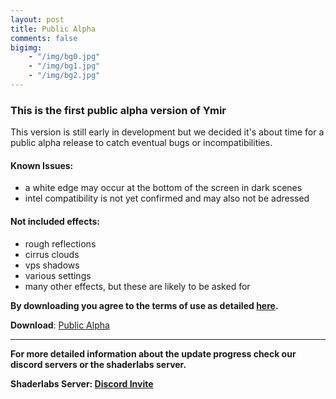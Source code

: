 ```yaml
---
layout: post
title: Public Alpha
comments: false
bigimg: 
    - "/img/bg0.jpg"
    - "/img/bg1.jpg"
    - "/img/bg2.jpg"
---
```


### This is the first public alpha version of Ymir

This version is still early in development but we decided it's about time for a public alpha release to catch eventual bugs or incompatibilities.

#### Known Issues:

* a white edge may occur at the bottom of the screen in dark scenes
* intel compatibility is not yet confirmed and may also not be adressed

#### Not included effects:

* rough reflections
* cirrus clouds
* vps shadows
* various settings
* many other effects, but these are likely to be asked for

**By downloading you agree to the terms of use as detailed [here](https://ymir-graphics.github.io/copyright/).**

**Download**: [Public Alpha](https://github.com/ymir-graphics/ymir-releases/releases/download/alpha2019-10-13/Ymir-alpha2019-10-13.zip)

****

**For more detailed information about the update progress check our discord servers or the shaderlabs server.**

**Shaderlabs Server: [Discord Invite](https://discord.gg/RpzWN9S)**
